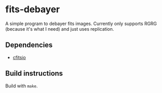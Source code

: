 # fits-debayer

A simple program to debayer fits images. Currently only supports RGRG (because
it's what I need) and just uses replication.

## Dependencies

* [cfitsio](https://heasarc.gsfc.nasa.gov/fitsio)

## Build instructions

Build with `make`.
